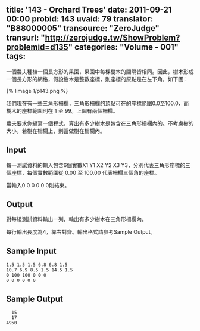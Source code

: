 title: '143 - Orchard Trees'
date: 2011-09-21 00:00
probid: 143
uvaid: 79
translator: "B88000005"
transource: "ZeroJudge"
transurl: "http://zerojudge.tw/ShowProblem?problemid=d135"
categories: "Volume - 001"
tags:
---

一個農夫種植一個長方形的果園，果園中每棵樹木的間隔皆相同。因此，樹木形成一個長方形的網格，假設樹木是整數座標，則座標的原點是在左下角，如下圖：

{% limage 1/p143.png %}

我們現在有一些三角形柵欄，三角形柵欄的頂點可在的座標範圍0.0至100.0，而樹木的座標範圍則在 1 至 99。上圖有兩個柵欄。

農夫要求你編寫一個程式，算出有多少樹木是包含在三角形柵欄內的。不考慮樹的大小，若樹在柵欄上，則當做樹在柵欄內。

<!-- more -->

## Input ##

每一測試資料的輸入包含6個實數X1 Y1 X2 Y2 X3 Y3，分別代表三角形座標的三個座標，每個實數範圍從 0.00 至 100.00 代表柵欄三個角的座標。

當輸入0 0 0 0 0 0則結束。

## Output ##

對每組測試資料輸出一列，輸出有多少樹木在三角形柵欄內。

每行輸出長度為4，靠右對齊。輸出格式請參考Sample Output。

## Sample Input ##

	1.5 1.5 1.5 6.8 6.8 1.5
	10.7 6.9 8.5 1.5 14.5 1.5
	0 100 100 0 0 0
	0 0 0 0 0 0

## Sample Output ##

	  15
	  17
	4950


